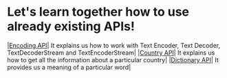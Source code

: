 # **Let's learn together how to use already existing APIs!**

|[Encoding API]()| It explains us how to work with Text Encoder, Text Decoder, TextDecoderStream and TextEncoderStream|
|[Country API]()| It explains us how to get all the information about a particular country|
|[Dictionary API]()| It provides us a meaning of a particular word|
